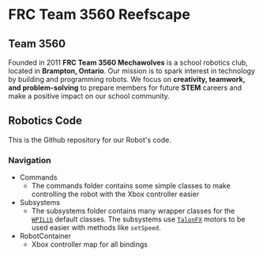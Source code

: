 # FRC Team 3560 Reefscape

## Team 3560

Founded in 2011 **FRC Team 3560 Mechawolves** is a school robotics club, located in **Brampton, Ontario**. Our mission is to spark interest in technology by building and programming robots. We focus on **creativity, teamwork, and problem-solving** to prepare members for future **STEM** careers and make a positive impact on our school community.

## Robotics Code

This is the Github repository for our Robot's code.

### Navigation

- Commands
  - The commands folder contains some simple classes to make controlling the robot with the Xbox controller easier
- Subsystems
  - The subsystems folder contains many wrapper classes for the [`WPILib`](https://wpilib.org/) default classes. The subsystems use [`TalonFX`](https://v6.docs.ctr-electronics.com/en/2024/docs/hardware-reference/talonfx/index.html) motors to be used easier with methods like `setSpeed`.
- RobotContainer
  - Xbox controller map for all bindings
